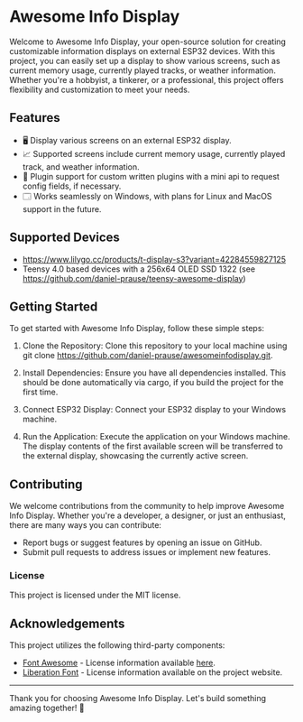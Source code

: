 # Awesome Info Display

Welcome to Awesome Info Display, your open-source solution for creating customizable information displays on external ESP32 devices. With this project, you can easily set up a display to show various screens, such as current memory usage, currently played tracks, or weather information. Whether you're a hobbyist, a tinkerer, or a professional, this project offers flexibility and customization to meet your needs.

## Features

- 🖥️ Display various screens on an external ESP32 display.
- 📈 Supported screens include current memory usage, currently played track, and weather information. 
- 🔌 Plugin support for custom written plugins with a mini api to request config fields, if necessary. 
- 🗔 Works seamlessly on Windows, with plans for Linux and MacOS support in the future. 

## Supported Devices

- https://www.lilygo.cc/products/t-display-s3?variant=42284559827125
- Teensy 4.0 based devices with a 256x64 OLED SSD 1322 (see https://github.com/daniel-prause/teensy-awesome-display)

## Getting Started

To get started with Awesome Info Display, follow these simple steps:

1. Clone the Repository: Clone this repository to your local machine using git clone https://github.com/daniel-prause/awesomeinfodisplay.git.

2. Install Dependencies: Ensure you have all dependencies installed. This should be done automatically via cargo, if you build the project for the first time.

3. Connect ESP32 Display: Connect your ESP32 display to your Windows machine.

4. Run the Application: Execute the application on your Windows machine. The display contents of the first available screen will be transferred to the external display, showcasing the currently active screen.

## Contributing

We welcome contributions from the community to help improve Awesome Info Display. Whether you're a developer, a designer, or just an enthusiast, there are many ways you can contribute:

- Report bugs or suggest features by opening an issue on GitHub.
- Submit pull requests to address issues or implement new features.

### License

This project is licensed under the MIT license.

## Acknowledgements

This project utilizes the following third-party components:

- [Font Awesome](https://github.com/FortAwesome/Font-Awesome) - License information available [here](https://github.com/FortAwesome/Font-Awesome/blob/5.x/LICENSE.txt).
- [Liberation Font](https://scripts.sil.org/cms/scripts/page.php?site_id=nrsi&id=ofl) - License information available on the project website.

---

Thank you for choosing Awesome Info Display. Let's build something amazing together! 🚀
